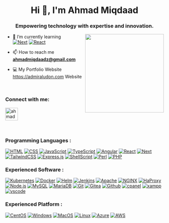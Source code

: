 <h1 align="center">Hi 👋, I'm Ahmad Miqdaad</h1>
<h3 align="center">Empowering technology with expertise and innovation.</h3>
<img src="https://raw.githubusercontent.com/admiraludon6/admiraludon6/master/images/undraw_programming_re_kg9v.svg" width="250" height="250" frameBorder="0" class="giphy-embed" align="right" allowFullScreen>

- 🌱 I’m currently learning <br>
[![Next][Next.js]][Next-url] [![React][React.js]][React-url]


- 📫 How to reach me <br> **ahmadmiqdaadz@gmail.com** 

- 💻 My Portfolio Website <br> https://admiraludon.com
Website
<br>

<h3 align="left">Connect with me:</h3>
<p align="left">
<a href="https://linkedin.com/in/miqdaadz" target="_blank"><img align="center" src="https://raw.githubusercontent.com/admiraludon6/admiraludon6/master/icons/linkedin-svgrepo-com.svg" alt="ahmadmiqdaad zaini" height="40" width="40" /></a>
</p>

<br>
<h3 align="left">Programming Languages :</h3>
<p align="left"> 

  <!-- <a href="https://en.wikipedia.org/wiki/HTML" target="_blank" rel="noreferrer"> 
  <img src="https://raw.githubusercontent.com/admiraludon6/admiraludon6/master/icons/html-5-svgrepo-com.svg" 
       alt="html5" width="40" height="40"/> 
  </a>  -->

  <!-- <a href="https://en.wikipedia.org/wiki/CSS" target="_blank" rel="noreferrer"> 
  <img src="https://raw.githubusercontent.com/admiraludon6/admiraludon6/master/icons/css-3-svgrepo-com.svg" 
       alt="css3" width="40" height="40"/> 
  </a>  -->

  <!-- <a href="https://www.javascript.com/" target="_blank" rel="noreferrer"> 
  <img src="https://raw.githubusercontent.com/admiraludon6/admiraludon6/master/icons/js-svgrepo-com.svg" 
       alt="javascript" width="40" height="40"/> 
  </a>  -->

  <!-- <a href="https://www.typescriptlang.org/" target="_blank" rel="noreferrer"> 
  <img src="https://raw.githubusercontent.com/admiraludon6/admiraludon6/master/icons/typescript-icon-svgrepo-com.svg" 
       alt="typescript" width="40" height="40"/> 
  </a>  -->
  
  <!-- <a href="https://angular.io/" target="_blank" rel="noreferrer"> 
  <img src="https://raw.githubusercontent.com/admiraludon6/admiraludon6/master/icons/angular-svgrepo-com.svg" 
       alt="angular" width="40" height="40"/> 
  </a>  -->
  
  <!-- <a href="https://reactjs.org/" target="_blank" rel="noreferrer"> 
  <img src="https://raw.githubusercontent.com/admiraludon6/admiraludon6/master/icons/react-svgrepo-com.svg" 
       alt="reactjs" width="40" height="40"/> 
  </a>  -->
  
  <!-- <a href="https://nextjs.org/" target="_blank" rel="noreferrer"> 
  <img src="https://raw.githubusercontent.com/admiraludon6/admiraludon6/master/icons/nextjs-fill-svgrepo-com.svg" 
       alt="nextjs" width="40" height="40"/> 
  </a>  -->
  
  <!-- <a href="https://tailwindcss.com/" target="_blank" rel="noreferrer"> 
  <img src="https://raw.githubusercontent.com/admiraludon6/admiraludon6/master/icons/tailwind-svgrepo-com.svg" 
       alt="tailwindcss" width="40" height="40"/> 
  </a>  -->

  <!-- <a href="https://expressjs.com/" target="_blank" rel="noreferrer"> 
  <img src="https://raw.githubusercontent.com/admiraludon6/admiraludon6/master/icons/express-svgrepo-com.svg" 
       alt="expressjs" height="40"/> 
  </a>  -->

  <!-- <a href="https://www.gnu.org/software/bash/" target="_blank" rel="noreferrer"> 
  <img src="https://raw.githubusercontent.com/admiraludon6/admiraludon6/master/icons/bash-svgrepo-com.svg" 
       alt="bash" height="30"/> 
  </a>  -->

  <!-- <a href="https://www.perl.org/" target="_blank" rel="noreferrer"> 
  <img src="https://raw.githubusercontent.com/admiraludon6/admiraludon6/master/icons/perl2-svgrepo-com.svg" 
       alt="perl" width="40" height="40"/> 
  </a>  -->

  <!-- <a href="https://www.php.net/" target="_blank" rel="noreferrer"> 
  <img src="https://raw.githubusercontent.com/admiraludon6/admiraludon6/master/icons/php-svgrepo-com.svg" 
       alt="perl" width="40" height="40"/> 
  </a>  -->

  [![HTML][HTML]][HTML-url] [![CSS][CSS]][CSS-url] [![JavaScript][JavaScript]][JavaScript-url] [![TypeScript][TypeScript]][TypeScript-url]
 [![Angular][Angular]][Angular-url] [![React][React.js]][React-url] [![Next][Next.js]][Next-url] [![TailwindCSS][TailwindCSS]][TailwindCSS-url] [![Express.js][Express.js]][Express-url] [![ShellScript][ShellScript]][ShellScript-url] [![Perl][Perl]][Perl-url] [![PHP][PHP]][PHP-url]

  </p>

  <h3 align="left">Experienced Software :</h3>
  <p align="left"> 

  <!-- <a href="https://kubernetes.io/" target="_blank" rel="noreferrer"> 
  <img src="https://raw.githubusercontent.com/admiraludon6/admiraludon6/master/icons/kubernetes-svgrepo-com.svg" 
       alt="kubernetes" width="40" height="40"/> 
  </a>  -->

  <!-- <a href="https://www.docker.com/" target="_blank" rel="noreferrer"> 
  <img src="https://raw.githubusercontent.com/admiraludon6/admiraludon6/master/icons/docker-svgrepo-com.svg" 
       alt="docker" width="40" height="40"/> 
  </a>  -->

  <!-- 
  <a href="https://helm.sh/" target="_blank" rel="noreferrer"> 
  <img src="https://raw.githubusercontent.com/admiraludon6/admiraludon6/master/icons/helm-svgrepo-com.svg" 
       alt="helmchart" width="40" height="40"/> 
  </a>  -->

  <!-- <a href="https://www.jenkins.io/" target="_blank" rel="noreferrer"> 
  <img src="https://raw.githubusercontent.com/admiraludon6/admiraludon6/master/icons/jenkins-svgrepo-com.svg" 
       alt="helmchart" width="40" height="40"/> 
  </a>  -->

  <!-- <a href="https://httpd.apache.org/" target="_blank" rel="noreferrer"> 
  <img src="https://raw.githubusercontent.com/admiraludon6/admiraludon6/master/icons/apache-svgrepo-com.svg" 
       alt="apache" width="40" height="40"/> 
  </a>  -->
  
  <!-- <a href="https://www.nginx.com/" target="_blank" rel="noreferrer"> 
  <img src="https://raw.githubusercontent.com/admiraludon6/admiraludon6/master/icons/nginx-svgrepo-com.svg" 
       alt="nginx" width="40" height="40"/> 
  </a>  -->
  
  <!-- <a href="https://www.haproxy.org/" target="_blank" rel="noreferrer"> 
  <img src="https://raw.githubusercontent.com/admiraludon6/admiraludon6/master/icons/haproxy-svgrepo-com.svg" 
       alt="haproxy" height="40"/> 
  </a>  -->

  <!-- <a href="https://nodejs.org/en/" target="_blank" rel="noreferrer"> 
  <img src="https://raw.githubusercontent.com/admiraludon6/admiraludon6/master/icons/nodejs-svgrepo-com.svg" 
       alt="nodejs" height="20"/> 
  </a>  -->

  <!-- <a href="https://www.mysql.com/" target="_blank" rel="noreferrer"> 
  <img src="https://raw.githubusercontent.com/admiraludon6/admiraludon6/master/icons/mysql-logo-svgrepo-com.svg" 
       alt="mysql" width="60"/> 
  </a>  -->

  <!-- <a href="https://mariadb.org/" target="_blank" rel="noreferrer"> 
  <img src="https://raw.githubusercontent.com/admiraludon6/admiraludon6/master/icons/mariadb-svgrepo-com.svg" 
       alt="mariadb" width="60"/> 
  </a>  -->

  <!-- <a href="https://git-scm.com/" target="_blank" rel="noreferrer"> 
  <img src="https://raw.githubusercontent.com/admiraludon6/admiraludon6/master/icons/git-svgrepo-com.svg" 
       alt="git" width="40" height="40"/> 
  </a>  -->

  <!-- <a href="https://gitea.io/en-us/" target="_blank" rel="noreferrer"> 
  <img src="https://raw.githubusercontent.com/admiraludon6/admiraludon6/master/icons/gitea-svgrepo-com.svg" 
       alt="gitea" width="40" height="40"/> 
  </a>  -->

  <!-- <a href="https://github.com/" target="_blank" rel="noreferrer"> 
  <img src="https://raw.githubusercontent.com/admiraludon6/admiraludon6/master/icons/github-svgrepo-com.svg" 
       alt="github" width="40" height="40"/> 
  </a>  -->

  <!-- <a href="https://cpanel.net/" target="_blank" rel="noreferrer"> 
  <img src="https://raw.githubusercontent.com/admiraludon6/admiraludon6/master/icons/cpanel-svgrepo-com.svg" 
       alt="cpanel" width="40" height="40"/> 
  </a>  -->

  <!-- <a href="https://www.apachefriends.org/" target="_blank" rel="noreferrer"> 
  <img src="https://raw.githubusercontent.com/admiraludon6/admiraludon6/master/icons/xampp-svgrepo-com.svg" 
       alt="xampp" height="35" height="35"/> 
  </a>  -->

  <!-- <a href="https://code.visualstudio.com/" target="_blank" rel="noreferrer"> 
  <img src="https://raw.githubusercontent.com/admiraludon6/admiraludon6/master/icons/vscode-svgrepo-com.svg" 
       alt="xampp" height="40"/>  -->
  </a> 

  [![Kubernetes][Kubernetes]][Kubernetes-url] [![Docker][Docker]][Docker-url] [![Helm][Helm]][Helm-url] [![Jenkins][Jenkins]][Jenkins-url] [![Apache][Apache]][Apache-url] [![NGINX][NGINX]][NGINX-url] [![HaProxy][HaProxy]][HaProxy-url] [![Node.js][Node.js]][Node.js-url] [![MySQL][MySQL]][MySQL-url] [![MariaDB][MariaDB]][MariaDB-url] [![Git][Git]][Git-url] [![Gitea][Gitea]][Gitea-url] [![Github][Github]][Github-url] [![cpanel][cpanel]][cpanel-url] [![xampp][xampp]][xampp-url] [![vscode][vscode]][vscode-url]

  </p>

  <h3 align="left">Experienced Platform :</h3>
  <p align="left"> 
  
  <!-- <a href="https://www.centos.org/" target="_blank" rel="noreferrer"> 
  <img src="https://raw.githubusercontent.com/admiraludon6/admiraludon6/master/icons/centos-svgrepo-com.svg" 
       alt="centos" height="35"/> 
  </a>  -->

  <!-- <a href="https://www.microsoft.com/en-my/windows/?r=1" target="_blank" rel="noreferrer"> 
  <img src="https://raw.githubusercontent.com/admiraludon6/admiraludon6/master/icons/windowsphone-color-svgrepo-com.svg" 
       alt="windows" width="30" height="30"/> 
  </a>  -->
  
  <!-- <a href="https://www.apple.com/my/macos/" target="_blank" rel="noreferrer"> 
  <img src="https://raw.githubusercontent.com/admiraludon6/admiraludon6/master/icons/macos-svgrepo-com.svg" 
       alt="macos" width="40" height="40"/> 
  </a>  -->
  
  <!-- <a href="https://www.linux.org/" target="_blank" rel="noreferrer"> 
  <img src="https://raw.githubusercontent.com/admiraludon6/admiraludon6/master/icons/linux-svgrepo-com.svg" 
       alt="linux" width="40" height="40"/> 
  </a>  -->
  
  <!-- <a href="https://azure.microsoft.com/en-us" target="_blank" rel="noreferrer"> 
  <img src="https://raw.githubusercontent.com/admiraludon6/admiraludon6/master/icons/azure-svgrepo-com.svg" 
       alt="azure" width="40" height="40"/> 
  </a>  -->
  
  <!-- <a href="https://aws.amazon.com/" target="_blank" rel="noreferrer"> 
  <img src="https://raw.githubusercontent.com/admiraludon6/admiraludon6/master/icons/aws-svgrepo-com.svg" 
       alt="aws" width="40" height="40"/> 
  </a>  -->

  [![CentOS][CentOS]][CentOS-url] [![Windows][Windows]][Windows-url] [![MacOS][MacOS]][MacOS-url] [![Linux][Linux]][Linux-url] [![Azure][Azure]][Azure-url] [![AWS][AWS]][AWS-url]
  </p>

<!-- MARKDOWN LINKS & IMAGES -->
<!-- https://www.markdownguide.org/basic-syntax/#reference-style-links -->
[Next.js]: https://img.shields.io/badge/next.js-000000?style=for-the-badge&logo=nextdotjs&logoColor=white
[Next-url]: https://nextjs.org/
[React.js]: https://img.shields.io/badge/React-20232A?style=for-the-badge&logo=react&logoColor=61DAFB
[React-url]: https://reactjs.org/
[HTML]: https://img.shields.io/badge/html5-f16529?style=for-the-badge&logo=html5&logoColor=white
[HTML-url]: https://en.wikipedia.org/wiki/HTML
[CSS]: https://img.shields.io/badge/css3-1572B6?style=for-the-badge&logo=CSS3&logoColor=white
[CSS-url]: https://en.wikipedia.org/wiki/CSS
[JavaScript]: https://img.shields.io/badge/JavaScript-F7DF1E?style=for-the-badge&logo=JavaScript&logoColor=black
[JavaScript-url]: https://www.javascript.com/
[TypeScript]: https://img.shields.io/badge/TypeScript-3178C6?style=for-the-badge&logo=TypeScript&logoColor=white
[TypeScript-url]: https://www.typescriptlang.org/
[Angular]: https://img.shields.io/badge/Angular-6D0018?style=for-the-badge&logo=Angular&logoColor=FF073E
[Angular-url]: https://angular.io/
[TailwindCSS]: https://img.shields.io/badge/TailwindCSS-012930?style=for-the-badge&logo=TailwindCSS&logoColor=06B6D4
[TailwindCSS-url]: https://tailwindcss.com/
[Express.js]: https://img.shields.io/badge/express.js-000000?style=for-the-badge&logo=express&logoColor=white
[Express-url]: https://expressjs.com/
[ShellScript]: https://img.shields.io/badge/shell%20scripting-0F2007?style=for-the-badge&logo=gnubash&logoColor=4EAA25
[ShellScript-url]: https://www.shellscript.sh/
[Perl]: https://img.shields.io/badge/perl-283057?style=for-the-badge&logo=perl&logoColor=7280BF
[Perl-url]: https://www.perl.org/
[PHP]: https://img.shields.io/badge/php-424678?style=for-the-badge&logo=php&logoColor=C6C8E0
[PHP-url]: https://www.php.net/

[Kubernetes]: https://img.shields.io/badge/Kubernetes-326CE5?style=for-the-badge&logo=Kubernetes&logoColor=white
[Kubernetes-url]: https://kubernetes.io/
[Docker]: https://img.shields.io/badge/Docker-083A61?style=for-the-badge&logo=Docker&logoColor=2496ED
[Docker-url]: https://www.docker.com/
[Helm]: https://img.shields.io/badge/Helm-0F1689?style=for-the-badge&logo=Helm&logoColor=white
[Helm-url]: https://helm.sh/
[Jenkins]: https://img.shields.io/badge/Jenkins-d33833?style=for-the-badge&logo=Jenkins&logoColor=black
[Jenkins-url]: https://www.jenkins.io/
[Apache]: https://img.shields.io/badge/Apache-711216?style=for-the-badge&logo=Apache&logoColor=E65F64
[Apache-url]: https://httpd.apache.org/
[NGINX]: https://img.shields.io/badge/NGINX-005E24?style=for-the-badge&logo=NGINX&logoColor=11FF6C
[NGINX-url]: https://www.nginx.com/
[HaProxy]: https://raw.githubusercontent.com/admiraludon6/admiraludon6/master/badges/HAproxy-simpleicons.svg
[HaProxy-URL]: https://www.haproxy.org/
[Node.js]: https://img.shields.io/badge/node.js-091B09?style=for-the-badge&logoColor=339933&logo=node.js
[Node.js-url]: https://nodejs.org/en/
[MySQL]: https://img.shields.io/badge/mysql-4479A1?style=for-the-badge&logoColor=white&logo=mysql
[MySQL-url]: https://mariadb.org/
[MariaDB]: https://img.shields.io/badge/mariadb-EAD6D0?style=for-the-badge&logoColor=b7755f&logo=MariaDB
[MariaDB-url]: https://mariadb.org/
[Git]: https://img.shields.io/badge/git--scm-FBD2CA?style=for-the-badge&logoColor=F05032&logo=git
[Git-url]: https://git-scm.com/
[Gitea]: https://img.shields.io/badge/gitea-BCE493?style=for-the-badge&logoColor=609926&logo=gitea
[Gitea-url]: https://gitea.io/en-us/
[Github]: https://img.shields.io/badge/github-181717?style=for-the-badge&logoColor=white&logo=github
[Github-url]: https://github.com/
[Cpanel]: https://img.shields.io/badge/cpanel-832800?style=for-the-badge&logoColor=FF6C2C&logo=cpanel
[Cpanel-url]: https://cpanel.net/
[Xampp]: https://img.shields.io/badge/xampp-FEE8D8?style=for-the-badge&logoColor=FB7A24&logo=xampp
[Xampp-url]: https://www.apachefriends.org/
[vscode]: https://img.shields.io/badge/visual%20studio%20code-70C6FF?style=for-the-badge&logoColor=007ACC&logo=visualstudiocode
[vscode-url]: https://code.visualstudio.com/

[CentOS]: https://img.shields.io/badge/centos-262577?style=for-the-badge&logoColor=white&logo=centos
[CentOS-url]: https://www.centos.org/
[Windows]: https://img.shields.io/badge/windows-8FCEFF?style=for-the-badge&logoColor=0078D6&logo=windows
[Windows-url]: https://www.microsoft.com/en-my/windows/?r=1
[MacOS]: https://img.shields.io/badge/macos-E3E3E3?style=for-the-badge&logoColor=black&logo=macos
[MacOS-url]: https://www.apple.com/my/macos/
[Linux]: https://img.shields.io/badge/linux-3D3D3D?style=for-the-badge&logoColor=FCC624&logo=linux
[Linux-url]: https://www.linux.org/
[Azure]: https://img.shields.io/badge/Azure%20Portal-00192C?style=for-the-badge&logoColor=0078D4&logo=MicrosoftAzure
[Azure-url]: https://azure.microsoft.com/en-us
[AWS]: https://img.shields.io/badge/Amazon%20AWS-8F5600?style=for-the-badge&logoColor=FF9900&logo=AmazonAWS
[AWS-url]: https://aws.amazon.com/